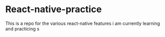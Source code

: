 # React-native-practice

This is a repo for the various react-native features i am currently learning and practicing
s